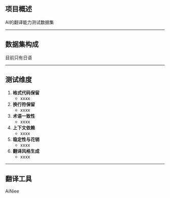 ## 项目概述
AI的翻译能力测试数据集

---

## 数据集构成

目前只有日语

---

## 测试维度
1. **格式代码保留**  
   - xxxx
2. **换行符保留**  
   - xxxx
3. **术语一致性**  
   - xxxx
4. **上下文依赖**  
   - xxxx
5. **稳定性与花销**  
   - xxxx
5. **翻译风格生成**  
   - xxxx
---

## 翻译工具
AiNiee


